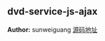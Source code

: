 ## dvd-service-js-ajax
**Author:** sunweiguang [源码地址](http://gitlab.rd.vyohui.com/FE-Service/dvd-service-js-ajax.git)


